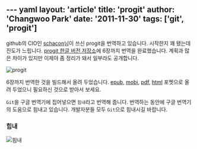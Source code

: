 --- yaml
layout: 'article'
title: 'progit'
author: 'Changwoo Park'
date: '2011-11-30'
tags: ['git', 'progit']
---

github의 CIO인 [schacon](http://github.com/schacon)님이 쓰신 progit을 번역하고 있습니다.
시작한지 꽤 됐는데 진도가 느립니다. [progit 한글 버전 저장소][]에 6장까지 번역을 완료했습니다.
계획과 많은 차이가 있지만 이제야 좀 정리가 돼서 일부라도 공개합니다.

[progit 한글 버전 저장소]: https://github.com/dogfeet/progit

![progit](/articles/2011/progit/progit.book-big.jpg)

6장까지 번역한 것을 빌드해서 올려 두었습니다.
[epub](http://dogfeet.github.com/progit/progit.ko.epub), 
[mobi](http://dogfeet.github.com/progit/progit.ko.mobi), 
[pdf](http://dogfeet.github.com/progit/progit.ko.pdf), 
[html](http://dogfeet.github.com/progit/progit.ko.html) 
포멧으로 올려 두었으니 필요하신 것으로 받아서 보세요.

`Git`을 구글 번역기에 집어넣으면 `힘내`라고 번역해 줍니다. 
번역하는 동안에 구글 번역기의 도움으로 힘내고 있습니다. 개발자분들 모두 `Git`으로 힘내시길 바랍니다.

### 힘내

![힘내](/articles/2011/progit/git-.png)

